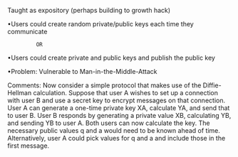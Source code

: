 
Taught as expository (perhaps building to growth hack)

•Users could create random private/public keys each time they communicate

             OR

•Users could create private and public keys and publish the public key

 

•Problem: Vulnerable to Man-in-the-Middle-Attack

 

Comments: Now consider a simple protocol that makes use of the Diffie-Hellman calculation. Suppose that user A wishes to set up a connection with user B and use a secret key to encrypt messages on that connection. User A can generate a one-time private key XA, calculate YA, and send that to user B. User B responds by generating a private value XB, calculating YB, and sending YB to user A. Both users can now calculate the key. The necessary public values q and a would need to be known ahead of time. Alternatively, user A could pick values for q and a and include those in the first message. 

 

